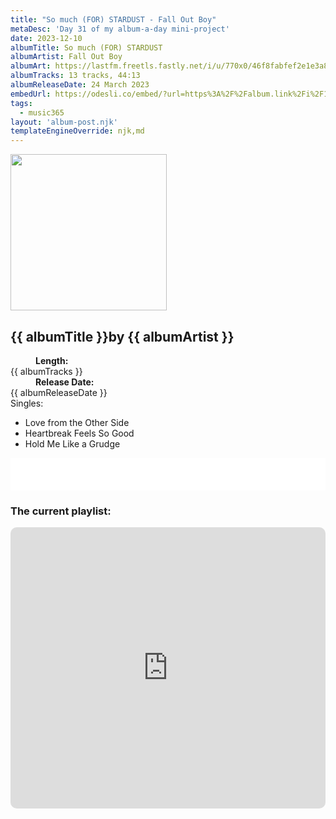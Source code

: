 ```yaml
---
title: "So much (FOR) STARDUST - Fall Out Boy"
metaDesc: 'Day 31 of my album-a-day mini-project'
date: 2023-12-10
albumTitle: So much (FOR) STARDUST
albumArtist: Fall Out Boy
albumArt: https://lastfm.freetls.fastly.net/i/u/770x0/46f8fabfef2e1e3a82a2a612c9c2b82c.jpg#46f8fabfef2e1e3a82a2a612c9c2b82c
albumTracks: 13 tracks, 44:13
albumReleaseDate: 24 March 2023
embedUrl: https://odesli.co/embed/?url=https%3A%2F%2Falbum.link%2Fi%2F1697584939&theme=light
tags:
  - music365
layout: 'album-post.njk'
templateEngineOverride: njk,md
---
```

<aside class="album-profile">
  <div class="album-profile__image">
    <img class="album-image" width="250" height="250" crossorigin="anonymous" src="{{ albumArt }}"/>
  </div>
  <div class="aside__content">
    <h1><strong>{{ albumTitle }}</strong>by {{ albumArtist }}</h1>
    <dl>
      <div>
        <dd><strong>Length:</strong></dd>
        <dt>{{ albumTracks }}</dt>
      </div>
      <div>
        <dd><strong>Release Date:</strong></dd>
        <dt>{{ albumReleaseDate }}</dt>
      </div>
      <div class="singles">
        <span>Singles:</span>
        <ul>
          <li>Love from the Other Side</li>
          <li>Heartbreak Feels So Good</li>
          <li>Hold Me Like a Grudge</li>
        </ul>
      </div>
    </dl>
    <div class="color-grid">
      <div class="color-grid__container">
					<span class="color color--1"></span>
					<span class="color color--2"></span>
					<span class="color color--3"></span>
      </div>
    </div>
  </div>
</aside>

<iframe width="100%" height="52" src={{ embedUrl }} frameborder="0" allowfullscreen sandbox="allow-same-origin allow-scripts allow-presentation allow-popups allow-popups-to-escape-sandbox" allow="clipboard-read; clipboard-write"></iframe>

### The current playlist:

<iframe allow="autoplay *; encrypted-media *; fullscreen *; clipboard-write" frameborder="0" height="450" style="width:100%;max-width:660px;overflow:hidden;border-radius:10px;" sandbox="allow-forms allow-popups allow-same-origin allow-scripts allow-storage-access-by-user-activation allow-top-navigation-by-user-activation" src="https://embed.music.apple.com/gb/playlist/music365/pl.u-AkAmEd9ix4MAZYJ"></iframe>
